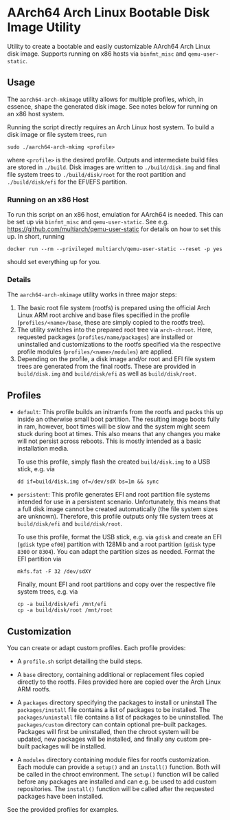 # AArch64 Arch Linux Bootable Disk Image Utility

Utility to create a bootable and easily customizable AArch64 Arch Linux disk image.
Supports running on x86 hosts via `binfmt_misc` and `qemu-user-static`.


## Usage

The `aarch64-arch-mkimage` utility allows for multiple profiles, which, in essence, shape the generated disk image.
See notes below for running on an x86 host system.

Running the script directly requires an Arch Linux host system.
To build a disk image or file system trees, run
```
sudo ./aarch64-arch-mkimg <profile>
```
where `<profile>` is the desired profile.
Outputs and intermediate build files are stored in `./build`.
Disk images are written to `./build/disk.img` and final file system trees to `./build/disk/root` for the root partition and `./build/disk/efi` for the EFI/EFS partition.


### Running on an x86 Host

To run this script on an x86 host, emulation for AArch64 is needed.
This can be set up via `binfmt_misc` and `qemu-user-static`.
See e.g. https://github.com/multiarch/qemu-user-static for details on how to set this up.
In short, running
```
docker run --rm --privileged multiarch/qemu-user-static --reset -p yes
```
should set everything up for you.


### Details

The `aarch64-arch-mkimage` utility works in three major steps:
1. The basic root file system (rootfs) is prepared using the official Arch Linux ARM root archive and base files specified in the profile (`profiles/<name>/base`, these are simply copied to the rootfs tree).
2. The utility switches into the prepared root tree via `arch-chroot`.
   Here, requested packages (`profiles/name/packages`) are installed or uninstalled and customizations to the rootfs specified via the respective profile modules (`profiles/<name>/modules`) are applied.
3. Depending on the profile, a disk image and/or root and EFI file system trees are generated from the final rootfs.
   These are provided in `build/disk.img` and `build/disk/efi` as well as `build/disk/root`.


## Profiles

- `default`: This profile builds an initramfs from the rootfs and packs this up inside an otherwise small boot partition.
  The resulting image boots fully in ram, however, boot times will be slow and the system might seem stuck during boot at times.
  This also means that any changes you make will not persist across reboots.
  This is mostly intended as a basic installation media.

  To use this profile, simply flash the created `build/disk.img` to a USB stick, e.g. via
  ```
  dd if=build/disk.img of=/dev/sdX bs=1m && sync
  ```

- `persistent`: This profile generates EFI and root partition file systems intended for use in a persistent scenario.
  Unfortunately, this means that a full disk image cannot be created automatically (the file system sizes are unknown).
  Therefore, this profile outputs only file system trees at `build/disk/efi` and `build/disk/root`.

  To use this profile, format the USB stick, e.g. via `gdisk` and create an EFI (`gdisk` type `ef00`) partition with 128Mib and a root partition (`gdisk` type `8300` or `8304`).
  You can adapt the partition sizes as needed.
  Format the EFI partition via
  ```
  mkfs.fat -F 32 /dev/sdXY
  ```

  Finally, mount EFI and root partitions and copy over the respective file system trees, e.g. via
  ```
  cp -a build/disk/efi /mnt/efi
  cp -a build/disk/root /mnt/root
  ```


## Customization

You can create or adapt custom profiles.
Each profile provides:

- A `profile.sh` script detailing the build steps.

- A `base` directory, containing additional or replacement files copied directly to the rootfs.
  Files provided here are copied over the Arch Linux ARM rootfs.

- A `packages` directory specifying the packages to install or uninstall
  The `packages/install` file contains a list of packages to be installed.
  The `packages/uninstall` file contains a list of packages to be uninstalled.
  The `packages/custom` directory can contain optional pre-built packages.
  Packages will first be uninstalled, then the chroot system will be updated, new packages will be installed, and finally any custom pre-built packages will be installed.

- A `modules` directory containing module files for rootfs customization.
  Each module can provide a `setup()` and an `install()` function.
  Both will be called in the chroot environment.
  The `setup()` function will be called before any packages are installed and can e.g. be used to add custom repositories.
  The `install()` function will be called after the requested packages have been installed.

See the provided profiles for examples.
